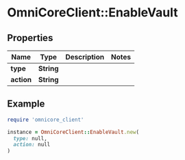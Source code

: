 # OmniCoreClient::EnableVault

## Properties

| Name | Type | Description | Notes |
| ---- | ---- | ----------- | ----- |
| **type** | **String** |  |  |
| **action** | **String** |  |  |

## Example

```ruby
require 'omnicore_client'

instance = OmniCoreClient::EnableVault.new(
  type: null,
  action: null
)
```

